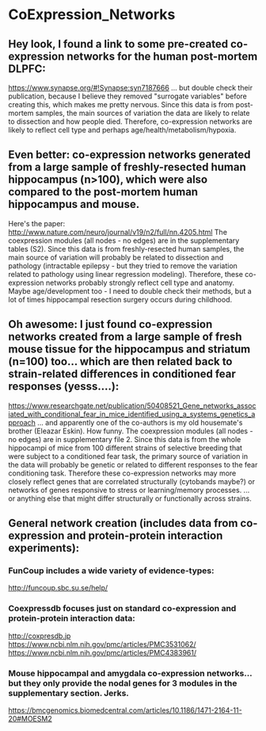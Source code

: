 # CoExpression_Networks


## Hey look, I found a link to some pre-created co-expression networks for the human post-mortem DLPFC:
https://www.synapse.org/#!Synapse:syn7187666
... but double check their publication, because I believe they removed "surrogate variables" before creating this, which makes me pretty nervous.
Since this data is from post-mortem samples, the main sources of variation the data are likely to relate to dissection and how people died. Therefore, co-expression networks are likely to reflect cell type and perhaps age/health/metabolism/hypoxia.

## Even better: co-expression networks generated from a large sample of freshly-resected human hippocampus (n>100), which were also compared to the post-mortem human hippocampus and mouse.
Here's the paper:
http://www.nature.com/neuro/journal/v19/n2/full/nn.4205.html
The coexpression modules (all nodes - no edges) are in the supplementary tables (S2).
Since this data is from freshly-resected human samples, the main source of variation will probably be related to dissection and pathology (intractable epilepsy - but they tried to remove the variation related to pathology using linear regression modeling). Therefore, these co-expression networks probably strongly reflect cell type and anatomy.  Maybe age/development too - I need to double check their methods, but a lot of times hippocampal resection surgery occurs during childhood.

## Oh awesome: I just found co-expression networks created from a large sample of fresh mouse tissue for the hippocampus and striatum (n=100) too... which are then related back to strain-related differences in conditioned fear responses (yesss....):
https://www.researchgate.net/publication/50408521_Gene_networks_associated_with_conditional_fear_in_mice_identified_using_a_systems_genetics_approach
... and apparently one of the co-authors is my old housemate's brother (Eleazar Eskin). How funny.
The coexpression modules (all nodes - no edges) are in supplementary file 2. 
Since this data is from the whole hippocampi of mice from 100 different strains of selective breeding that were subject to a conditioned fear task, the primary source of variation in the data will probably be genetic or related to different responses to the fear conditioning task. Therefore these co-expression networks may more closely reflect genes that are correlated structurally (cytobands maybe?) or networks of genes responsive to stress or learning/memory processes.
... or anything else that might differ structurally or functionally across strains.

## General network creation (includes data from co-expression and protein-protein interaction experiments):

### FunCoup includes a wide variety of evidence-types:
http://funcoup.sbc.su.se/help/

### Coexpressdb focuses just on standard co-expression and protein-protein interaction data:
http://coxpresdb.jp
https://www.ncbi.nlm.nih.gov/pmc/articles/PMC3531062/
https://www.ncbi.nlm.nih.gov/pmc/articles/PMC4383961/

### Mouse hippocampal and amygdala co-expression networks... but they only provide the nodal genes for 3 modules in the supplementary section. Jerks.
https://bmcgenomics.biomedcentral.com/articles/10.1186/1471-2164-11-20#MOESM2


